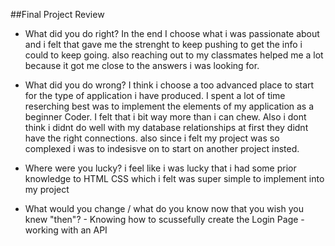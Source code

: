 ##Final Project Review

- What did you do right?
In the end I choose what i was passionate about and i felt that gave me the strenght to keep pushing to get the info i could to keep going. also reaching out to my classmates helped me a lot because it got me close to the answers i was looking for.
    
- What did you do wrong?
I think i choose a too advanced place to start for the type of application i have produced. I spent a lot of time reserching best was to implement the elements of my application as a beginner Coder. I felt that i bit way more than i can chew. Also i dont think i didnt do well with my database relationships at first they didnt have the right connections. also since i felt my project was so complexed i was to indesisve on to start on another project insted.


- Where were you lucky?
i feel like i was lucky that i had some prior knowledge to HTML CSS which i felt was super simple to implement into my project

- What would you change / what do you know now that you wish you knew "then"?
      - Knowing how to scussefully create the Login Page 
      - working with an API
      
